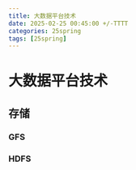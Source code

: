 ```yaml
---
title: 大数据平台技术
date: 2025-02-25 00:45:00 +/-TTTT
categories: 25spring
tags: [25spring]
---
```

# 大数据平台技术

## 存储
### GFS
### HDFS